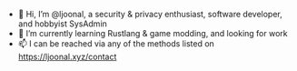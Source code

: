 - 👋 Hi, I’m @ljoonal, a security & privacy enthusiast, software developer, and hobbyist SysAdmin
- 🌱 I’m currently learning Rustlang & game modding, and looking for work
- 📫 I can be reached via any of the methods listed on https://ljoonal.xyz/contact
